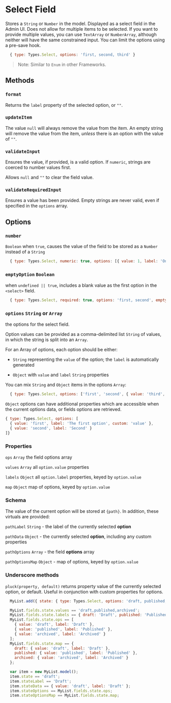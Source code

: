 # Select Field

Stores a `String` or `Number` in the model.
Displayed as a select field in the Admin UI.
Does not allow for multiple items to be selected. If you want to provide multiple values, you can use `TextArray` or `NumberArray`, although neither will have the same constrained input. You can limit the options using a pre-save hook.

```js
  { type: Types.Select, options: 'first, second, third' }
```

> Note: Similar to `Enum` in other Frameworks.

## Methods

### `format`

Returns the `label` property of the selected option, or `""`.

### `updateItem`

The value `null` will always remove the value from the item. An empty string will remove the value from the item, _unless_ there is an option with the value of `""`.

### `validateInput`

Ensures the value, if provided, is a valid option. If `numeric`, strings are coerced to number values first.

Allows `null` and `""` to clear the field value.

### `validateRequiredInput`

Ensures a value has been provided. Empty strings are never valid, even if specified in the `options` array.

## Options

### `number`
`Boolean` when `true`, causes the value of the field to be stored as a `Number` instead of a `String`

```js
  { type: Types.Select, numeric: true, options: [{ value: 1, label: 'One' }, { value: 2, label: 'Two' }] }
```

### `emptyOption` `Boolean`
when `undefined || true`, includes a blank value as the first option in the `<select>` field.

```js
  { type: Types.Select, required: true, options: 'first, second', emptyOption: false }
```

### `options` `String` or `Array`
the options for the select field.

Option values can be provided as a comma-delimited list `String` of values, in which the string is split into an `Array`.

For an Array of options, each option should be either:

* `String` representing the `value` of the option; the `label` is automatically generated

* `Object` with `value` and `label` `String` properties

You can mix `String` and `Object` items in the options `Array`:

```js
  { type: Types.Select, options: ['first', 'second', { value: 'third', label: 'The third one' }] }
```

`Object` options can have additional properties which are accessible when the current options data, or fields options are retrieved.

```js
{ type: Types.Select, options: [
  { value: 'first', label: 'The first option', custom: 'value' },
  { value: 'second', label: 'Second' }
]}
```

### Properties

`ops` `Array`
the field options array

`values` `Array`
all `option.value` properties

`labels` `Object`
all `option.label` properties, keyed by `option.value`

`map` `Object`
map of options, keyed by `option.value`

### Schema

The value of the current option will be stored at `{path}`. In addition, these virtuals are provided:

`pathLabel` `String` - the label of the currently selected **option**

`pathData` `Object` - the currently selected **option**, including any custom properties

`pathOptions` `Array` - the field **options** array

`pathOptionsMap` `Object` - map of options, keyed by `option.value`

### Underscore methods

`pluck(property, default)`
returns property value of the currently selected option, or default. Useful in conjunction with custom properties for options.

```js
  MyList.add({ state: { type: Types.Select, options: 'draft, published, archived', default: 'draft' });

  MyList.fields.state.values == 'draft,published,archived';
  MyList.fields.state.labels == { draft: 'Draft', published: 'Published', archived: 'Archived' };
  MyList.fields.state.ops == [
    { value: 'draft', label: 'Draft' },
    { value: 'published', label: 'Published' },
    { value: 'archived', label: 'Archived' }
  ];
  MyList.fields.state.map == {
    draft: { value: 'draft', label: 'Draft' },
    published: { value: 'published', label: 'Published' },
    archived: { value: 'archived', label: 'Archived' }
  };

  var item = new MyList.model();
  item.state == 'draft';
  item.stateLabel == 'Draft';
  item.stateData == { value: 'draft', label: 'Draft' };
  item.stateOptions == MyList.fields.state.ops;
  item.stateOptionsMap == MyList.fields.state.map;
```
